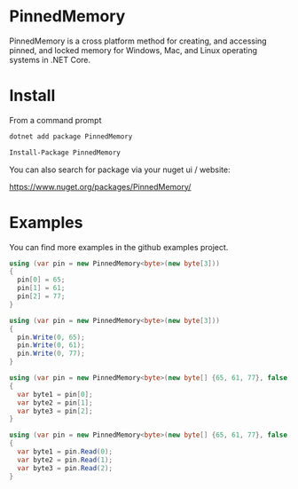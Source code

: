# PinnedMemory

PinnedMemory is a cross platform method for creating, and accessing pinned, and locked memory for Windows, Mac, and Linux operating systems in .NET Core.

# Install

From a command prompt
```bash
dotnet add package PinnedMemory
```

```bash
Install-Package PinnedMemory
```

You can also search for package via your nuget ui / website:

https://www.nuget.org/packages/PinnedMemory/

# Examples

You can find more examples in the github examples project.

```csharp
using (var pin = new PinnedMemory<byte>(new byte[3]))
{
  pin[0] = 65;
  pin[1] = 61;
  pin[2] = 77;
}
```

```csharp
using (var pin = new PinnedMemory<byte>(new byte[3]))
{
  pin.Write(0, 65);
  pin.Write(0, 61);
  pin.Write(0, 77);
}
```

```csharp
using (var pin = new PinnedMemory<byte>(new byte[] {65, 61, 77}, false))
{
  var byte1 = pin[0];
  var byte2 = pin[1];
  var byte3 = pin[2];
}
```

```csharp
using (var pin = new PinnedMemory<byte>(new byte[] {65, 61, 77}, false))
{
  var byte1 = pin.Read(0);
  var byte2 = pin.Read(1);
  var byte3 = pin.Read(2);
}
```
